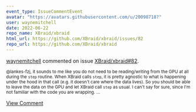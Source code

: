 ```yaml
---
event_type: IssueCommentEvent
avatar: "https://avatars.githubusercontent.com/u/20098718?"
user: waynemitchell
date: 2022-06-22
repo_name: XBraid/xbraid
html_url: https://github.com/XBraid/xbraid/issues/82
repo_url: https://github.com/XBraid/xbraid
---
```


<a href='https://github.com/waynemitchell' target='_blank'>waynemitchell</a> commented on issue <a href='https://github.com/XBraid/xbraid/issues/82' target='_blank'>XBraid/xbraid#82</a>.

<small>@lankes-fzj, it sounds to me like you do not need to be reading/writing from the GPU at all during the `step` routine. When XBraid calls `step`, it is pretty agnostic to what is happening under the hood in that call (e.g. it doesn't care where the data lives). So you should be able to leave the data on the GPU and let XBraid call `step` as usual. I can't say for sure, since I'm not familiar with the code you are wrapping....</small>

<a href='https://github.com/XBraid/xbraid/issues/82' target='_blank'>View Comment</a>
